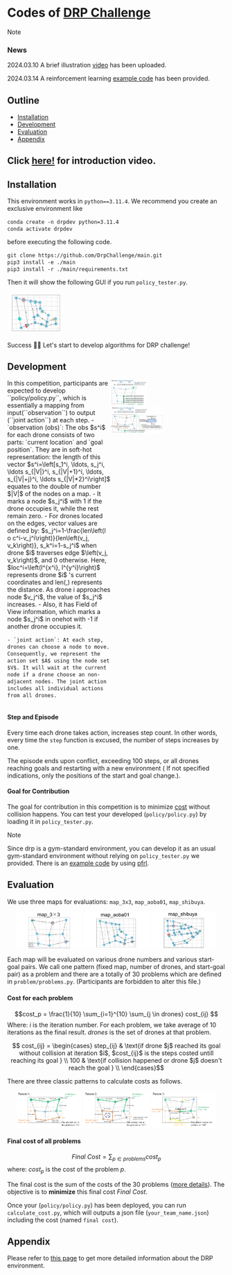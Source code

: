 <link href="assets\css\markdown.css"></link>

# Codes of [DRP Challenge](https://drp-challenge.com/#/overview)

> [!Note]
> ### News
> 2024.03.10 A brief illustration [video](https://youtu.be/GvozDxtEDTs) has been uploaded.
> 
> 2024.03.14 A reinforcement learning [example code](example/) has been provided.

## Outline

* [Installation](#installation)
* [Development](#development)
* [Evaluation](#evaluation)
* [Appendix](#appendix)

## Click [here!](https://youtu.be/GvozDxtEDTs) for introduction video.
## Installation
This environment works in  `python==3.11.4`.
We recommend you create an exclusive environment like
```
conda create -n drpdev python=3.11.4
conda activate drpdev    
```
before executing the following code.
```
git clone https://github.com/DrpChallenge/main.git
pip3 install -e ./main
pip3 install -r ./main/requirements.txt
```
Then it will show the following GUI if you run `policy_tester.py`.

<img src = assets\img\drpexample.png width="25%">

Success :tada::tada: Let's start to develop algorithms for DRP challenge!

<a id="development"></a>

## Development  

<!-- #### ``policy/policy.py`` -->


<div style="display:flex">
  <div style="width:47.5%">
    In this competition, participants are expected to develop ``policy/policy.py``, which is essentially a mapping from input(``observation``) to output (``joint action``) at each step. 
    - `observation (obs)`: The obs $s^i$ for each drone consists of two parts: `current location` and `goal position`.  They are in soft-hot representation: the length of this vector $s^i=\left[s_1^i, \ldots, s_j^i, \ldots s_{|V|}^i, s_{|V|+1}^i, \ldots, s_{|V|+j}^i, \ldots s_{|V|*2}^i\right]$ equates to the double of number $|V|$ of the nodes on a map.
      - It marks a node $s_j^i$ with 1 if the drone occupies it, while the rest remain zero.
      - For drones located on the edges, vector values are defined by: $s_j^i=1-\frac{len\left(l o c^i-v_j^i\right)}{len\left(v_j, v_k\right)}, s_k^i=1-s_j^i$ when drone $i$ traverses edge $\left(v_j, v_k\right)$, and 0 otherwise. Here, $loc^i=\left(l^{x^i}, l^{y^i}\right)$ represents drone $i$ 's current coordinates and len(,) represents the distance. As drone i approaches node $v_j^i$, the value of $s_j^i$ increases.
      - Also, it has Field of View information, which marks a node $s_j^i$ in onehot with -1 if another drone occupies it.

    - `joint action`: At each step, drones can choose a node to move. Consequently, we represent the action set $A$ using the node set $V$. It will wait at the current node if a drone choose an non-adjacent nodes. The joint action includes all individual actions from all drones. 
  </div>
  <div style="width:47.5%">
    <div>
      <img src="assets/img/obs.png" width="35%" >
    </div>
    <div>
      <img src="assets/img/framework.png" width="50%" >
    </div>
  </div>
</div>
<!--
<p align="center">
 <img src="assets/img/policy.png" width="65%" >
</p>
-->

#### Step and Episode

Every time each drone takes action, increases step count.
In other words, every time the ``step`` function is excused, the number of steps increases by one.

The episode ends upon conflict, exceeding 100 steps, or all drones reaching goals and restarting with a new environment ( If not specified indications, only the positions of the start and goal change.).


#### Goal for Contribution
The goal for contribution in this competition is to minimize [cost](#cost) without collision happens.
You can test your developed (``policy/policy.py``) by loading it in ``policy_tester.py``.
> [!NOTE]
> Since drp is a gym-standard environment, you can develop it as an usual gym-standard environment without relying on ``policy_tester.py`` we provided. There is an [example code](example/) by using [pfrl](https://github.com/pfnet/pfrl).

<a id="evaluation"></a>

## Evaluation

We use three maps for evaluations: ``map_3x3``, ``map_aoba01``, ``map_shibuya``.

<p align="center">
  <img src="assets/img/map3_3.png" width="30%" >
  <img src="assets/img/map_aoba01.png" width="30%" >
  <img src="assets/img/map_shibuya.png" width="30%" >
</p>


Each map will be evaluated on various drone numbers and various start-goal pairs.
We call one pattern (fixed map, number of drones, and start-goal pair) as a problem and there are a totally of 30 problems which are defined in ``problem/problems.py``. (Participants are forbidden to alter this file.)

<a id="cost"></a>

#### Cost for each problem　

$$cost_p = \frac{1}{10} \sum_{i=1}^{10} \sum_{j \in drones} cost_{ij}
$$
Where:
$i$ is the iteration number. For each problem, we take average of 10 iterations as the final result.
$drones$ is the set of drones at that problem.

$$ cost_{ij} = \begin{cases}
step_{ij} & \text{if drone $j$ reached its goal without collision at iteration $i$, $cost_{ij}$ is the steps costed untill reaching its goal } \\
100 & \text{if collision happened or drone $j$ doesn't reach the goal } \\
\end{cases}$$

There are three classic patterns to calculate costs as follows.
<p align="center">
<img src="assets/img/score1.png" width="30%" >
<img src="assets/img/score2.png" width="30%" >
<img src="assets/img/score3.png" width="30%" >
</p>

#### Final cost of all problems
$$Final~Cost = \sum_{p \in problems}cost_p 
$$
where:
$cost_p$ is the cost of the problem $p$.

The final cost is the sum of the costs of the 30 problems ([more details](problem/problems.py)). The objective is to **minimize** this final cost $Final~Cost$.

Once your (``policy/policy.py``) has been deployed, you can run ``calculate_cost.py``, which will outputs a json file (``your_team_name.json``) including the cost (named ``final cost``).


<a id ="appendix"></a>

## Appendix

Please refer to [this page](assets/markdown/appendix.md) to get more detailed information about the DRP environment. 
